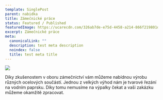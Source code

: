 ```yaml
---
template: SinglePost
parent: nabidka
title: Zámečnické práce
status: Featured / Published
featuredImage: https://ucarecdn.com/326ab7de-e75d-4458-a214-866f219801dd/
excerpt: Zámečnické práce
meta:
  canonicalLink: ""
  description: test meta description
  noindex: false
  title: test meta title
---
```

![](https://ucarecdn.com/8af3ac0e-ee5a-4235-b55e-b34b9a33a8a6/)

Díky zkušenostem v oboru zámečnictví vám můžeme nabídnou výrobu různých ocelových součástí. Jednou z velkých výhod nám je tvarové řezání na vodním paprsku. Díky tomu nemusíme na výpalky čekat a vaši zakázku můžeme okamžitě zpracovat.